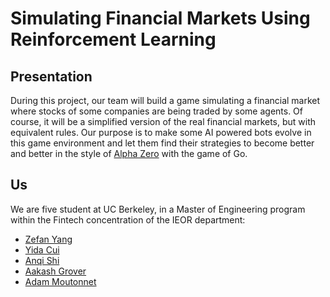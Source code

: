 # Simulating Financial Markets Using Reinforcement Learning

## Presentation

During this project, our team will build a game simulating a financial market where stocks of some companies are being traded by some agents. Of course, it will be a simplified version of the real financial markets, but with equivalent rules. Our purpose is to make some AI powered bots evolve in this game environment and let them find their strategies to become better and better in the style of [Alpha Zero](https://arxiv.org/abs/1712.01815) with the game of Go.

## Us

We are five student at UC Berkeley, in a Master of Engineering program within the Fintech concentration of the IEOR department:
- [Zefan Yang](https://www.linkedin.com/in/zefan-yang-553955146/)
- [Yida Cui](https://www.linkedin.com/in/yidacui/)
- [Anqi Shi](https://www.linkedin.com/in/anqi-shi-691699180/)
- [Aakash Grover](https://www.linkedin.com/in/aakash-grover/)
- [Adam Moutonnet](https://www.linkedin.com/in/amoutonnet/)

